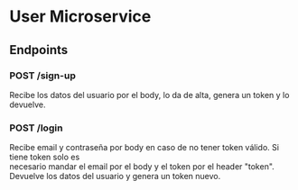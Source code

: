 # User Microservice

## Endpoints

### POST /sign-up

Recibe los datos del usuario por el body, lo da de alta, genera un token y lo devuelve.

### POST /login

Recibe email y contraseña por body en caso de no tener token válido. Si tiene token solo es  
necesario mandar el email por el body y el token por el header "token".  
Devuelve los datos del usuario y genera un token nuevo.